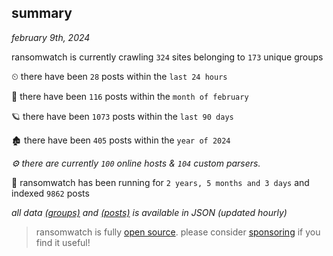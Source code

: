 
## summary
_february 9th, 2024_

ransomwatch is currently crawling `324` sites belonging to `173` unique groups

⏲ there have been `28` posts within the `last 24 hours`

🦈 there have been `116` posts within the `month of february`

🪐 there have been `1073` posts within the `last 90 days`

🏚 there have been `405` posts within the `year of 2024`

_⚙️ there are currently `100` online hosts & `104` custom parsers._

🦕 ransomwatch has been running for `2 years, 5 months and 3 days` and indexed `9862` posts

_all data  [(groups)](http://ransomwhat.telemetry.ltd/groups) and [(posts)](http://ransomwhat.telemetry.ltd/posts) is available in JSON (updated hourly)_

> ransomwatch is fully [open source](https://github.com/joshhighet/ransomwatch#ransomwatch--). please consider [sponsoring](https://github.com/sponsors/joshhighet) if you find it useful!
